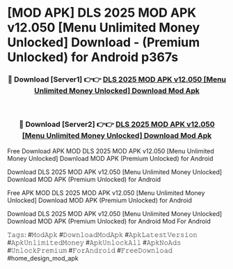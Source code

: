# [MOD APK] DLS 2025 MOD APK v12.050 [Menu Unlimited Money Unlocked] Download - (Premium Unlocked) for Android p367s



<div align="center">
<h3>🔴 Download [Server1] 👉👉 <a href="https://momento.my/?title=DLS_2025_MOD_APK_v12.050_[Menu_Unlimited_Money_Unlocked]_Download">DLS 2025 MOD APK v12.050 [Menu Unlimited Money Unlocked] Download Mod Apk</a></h3><br>

<h3>🔴 Download [Server2] 👉👉 <a href="https://momento.my/?title=DLS_2025_MOD_APK_v12.050_[Menu_Unlimited_Money_Unlocked]_Download">DLS 2025 MOD APK v12.050 [Menu Unlimited Money Unlocked] Download Mod Apk</a></h3>
</div>



Free Download APK MOD DLS 2025 MOD APK v12.050 [Menu Unlimited Money Unlocked] Download MOD APK (Premium Unlocked) for Android

Download DLS 2025 MOD APK v12.050 [Menu Unlimited Money Unlocked] Download MOD APK (Premium Unlocked) for Android

Free APK MOD DLS 2025 MOD APK v12.050 [Menu Unlimited Money Unlocked] Download MOD APK (Premium Unlocked) for Android

Download DLS 2025 MOD APK v12.050 [Menu Unlimited Money Unlocked] Download MOD APK (Premium Unlocked) for Android Mod For Android

𝚃𝚊𝚐𝚜: #𝙼𝚘𝚍𝙰𝚙𝚔 #𝙳𝚘𝚠𝚗𝚕𝚘𝚊𝚍𝙼𝚘𝚍𝙰𝚙𝚔 #𝙰𝚙𝚔𝙻𝚊𝚝𝚎𝚜𝚝𝚅𝚎𝚛𝚜𝚒𝚘𝚗 #𝙰𝚙𝚔𝚄𝚗𝚕𝚒𝚖𝚒𝚝𝚎𝚍𝙼𝚘𝚗𝚎𝚢 #𝙰𝚙𝚔𝚄𝚗𝚕𝚘𝚌𝚔𝙰𝚕𝚕 #𝙰𝚙𝚔𝙽𝚘𝙰𝚍𝚜 #𝚄𝚗𝚕𝚘𝚌𝚔𝙿𝚛𝚎𝚖𝚒𝚞𝚖 #𝙵𝚘𝚛𝙰𝚗𝚍𝚛𝚘𝚒𝚍 #𝙵𝚛𝚎𝚎𝙳𝚘𝚠𝚗𝚕𝚘𝚊𝚍 #home_design_mod_apk
